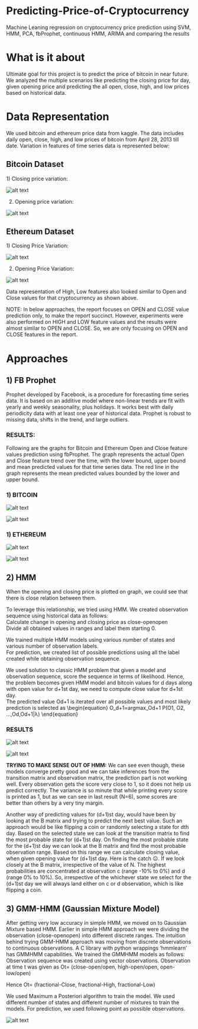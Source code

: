 # Predicting-Price-of-Cryptocurrency
Machine Leaning regression on cryptocurrency price prediction using SVM, HMM, PCA, fbProphet, continuous HMM, ARIMA and comparing the results 

<h1>What is it about</h1>
Ultimate goal for this project is to predict the price of bitcoin in near future. We analyzed the multiple scenarios like predicting the closing price for day, given opening price and predicting the all open, close, high, and low prices based on historical data.</br>

<h1> Data Representation</h1>
We used bitcoin and ethereum price data from kaggle. The data includes daily open, close, high, and low prices of bitcoin from April 28, 2013 till date. Variation in features of time series data is represented below:

<h2>Bitcoin Dataset</h2>
1) Closing price variation:

![alt text](Data_Analysis/architecture.PNG)


2) Opening price variation:

![alt text](Data_Analysis/architecture.PNG)

<h2>Ethereum Dataset</h2>
1) Closing Price Variation:

![alt text](Data_Analysis/architecture.PNG)

2) Opening Price Variation:

![alt text](Data_Analysis/architecture.PNG)


Data representation of High, Low features also looked similar to Open and Close values for that cryptocurrency as shown above.

NOTE:
In below approaches, the report focuses on OPEN and CLOSE value prediction only, to make the report succinct. However, experiments were also performed on HIGH and LOW feature values and the results were almost similar to OPEN and CLOSE. So, we are only focusing on OPEN and CLOSE features in the report. 

<h1>Approaches</h1>
<h2>1) FB Prophet</h2>

Prophet developed by Facebook, is a procedure for forecasting time series data. It is based on an additive model where non-linear trends are fit with yearly and weekly seasonality, plus holidays. It works best with daily periodicity data with at least one year of historical data. Prophet is robust to missing data, shifts in the trend, and large outliers.

<h3>RESULTS:</h3>
Following are the graphs for Bitcoin and Ethereum Open and Close feature values prediction using fbProphet. 
The graph represents the actual Open and Close feature trend over the time, with the lower bound, upper bound and mean predicted values for that time series data.
The red line in the graph represents the mean predicted values bounded by the lower and upper bound.

<h3>1) BITCOIN</h3>

![alt text](Data_Analysis/architecture.PNG)

![alt text](Data_Analysis/architecture.PNG)

<h3>1) ETHEREUM</h3>

![alt text](Data_Analysis/architecture.PNG)

![alt text](Data_Analysis/architecture.PNG)

<h2>2) HMM</h2>

When the opening and closing price is plotted on graph, we could see that there is close relation between them.

To leverage this relationship, we tried using HMM. We created observation sequence using historical data as follows:</br>
Calculate change in opening and closing price as  close-openopen</br>
Divide all obtained values in ranges and label them starting 0.</br>

We trained multiple HMM models using various number of states and various number of observation labels.</br>
For prediction, we created list of possible predictions using all the label created while obtaining observation sequence.</br>

We used solution to classic HMM problem that given a model and observation sequence, score the sequence in terms of likelihood. Hence, the problem becomes given HMM model and bitcoin values for d days along with open value for d+1st day, we need to compute close value for d+1st day.</br>
The predicted value Od+1 is iterated over all possible values and most likely prediction is selected as 
\begin{equation}
O_d+1=argmax_Od+1 P(O1, O2, …,Od,Od+1|λ)
\end{equation}

<h3>RESULTS</h3>

![alt text](Data_Analysis/architecture.PNG)

![alt text](Data_Analysis/architecture.PNG)

<b>TRYING TO MAKE SENSE OUT OF HMM:</b>
We can see even though, these models converge pretty good and we can take inferences from the transition matrix and observation matrix, the prediction part is not working well. Every observation gets the score very close to 1, so it does not help us predict correctly. The variance is so minute that while printing every score is printed as 1, but as we can see in last result (N=6), some scores are better than others by a very tiny margin.</br>

Another way of predicting values for (d+1)st day, would have been by looking at the B matrix and trying to predict the next best value. Such an approach would be like flipping a coin or randomly selecting a state for dth day. Based on the selected state we can look at the transition matrix to find the most probable state for (d+1)st day. On finding the most probable state for the (d+1)st day we can look at the B matrix and find the most probable observation range. Based on this range we can calculate closing value, when given opening value for (d+1)st day. 
Here is the catch ☹. If we look closely at the B matrix, irrespective of the value of N. The highest probabilities are concentrated at observation c (range -10% to 0%) and d (range 0% to 10%). So, irrespective of the whichever state we select for the (d+1)st day we will always land either on c or d observation, which is like flipping a coin.</br>

<h2>3) GMM-HMM (Gaussian Mixture Model)</h2>

After getting very low accuracy in simple HMM, we moved on to Gaussian Mixture based HMM.
Earlier in simple HMM approach we were dividing the observation (close-openopen) into different discrete ranges. The intuition behind trying GMM-HMM approach was moving from discrete observations to continuous observations. A C library with python wrappings ‘hmmlearn’ has GMMHMM capabilities. We trained the GMMHMM models as follows:
Observation sequence was created using vector observations. Observation at time t was given as
Ot= (close-open/open, high-open/open, open-low/open)

Hence Ot= (fractional-Close, fractional-High, fractional-Low)

We used Maximum a Posteriori algorithm to train the model. We used different number of states and different number of mixtures to train the models.
For prediction, we used following point as possible observations.


![alt text](Data_Analysis/architecture.PNG)


